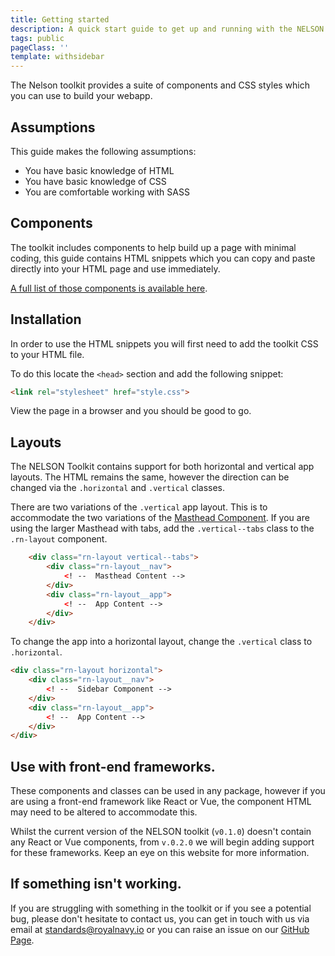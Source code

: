 ```yaml
---
title: Getting started
description: A quick start guide to get up and running with the NELSON toolkit.
tags: public
pageClass: ''
template: withsidebar
---
```


The Nelson toolkit provides a suite of components and CSS styles which you can use to build your webapp. 

## Assumptions

This guide makes the following assumptions:

- You have basic knowledge of HTML
- You have basic knowledge of CSS
- You are comfortable working with SASS

## Components

The toolkit includes components to help build up a page with minimal coding, this guide contains HTML snippets which you can copy and paste directly into your HTML page and use immediately.

[A full list of those components is available here](/develop/).

## Installation

In order to use the HTML snippets you will first need to add the toolkit CSS to your HTML file.

To do this locate the `<head>` section and add the following snippet:

```html
<link rel="stylesheet" href="style.css">
```

View the page in a browser and you should be good to go.

## Layouts

The NELSON Toolkit contains support for both horizontal and vertical app layouts. The HTML remains the same, however the direction can be changed via the `.horizontal` and `.vertical` classes.

There are two variations of the `.vertical` app layout. This is to accommodate the two variations of the [Masthead Component](/develop/components/masthead). If you are using the larger Masthead with tabs, add the `.vertical--tabs` class to the `.rn-layout` component.

```html
    <div class="rn-layout vertical--tabs">
        <div class="rn-layout__nav">
            <! --  Masthead Content -->  
        </div>
        <div class="rn-layout__app">
            <! --  App Content --> 
        </div>
    </div>
```

To change the app into a horizontal layout, change the `.vertical` class to `.horizontal`.

```html
<div class="rn-layout horizontal">
    <div class="rn-layout__nav">
        <! --  Sidebar Component -->
    </div>
    <div class="rn-layout__app">
        <! --  App Content -->
    </div>
</div>
```

## Use with front-end frameworks.

These components and classes can be used in any package, however if you are using a front-end framework like React or Vue, the component HTML may need to be altered to accommodate this. 

Whilst the current version of the NELSON toolkit (`v0.1.0`) doesn't contain any React or Vue components, from `v.0.2.0` we will begin adding support for these frameworks. Keep an eye on this website for more information.

## If something isn't working.

If you are struggling with something in the toolkit or if you see a potential bug, please don't hesitate to contact us, you can get in touch with us via email at standards@royalnavy.io or you can raise an issue on our [GitHub Page](https://github.com/Royal-Navy/standards-toolkit/issues).
